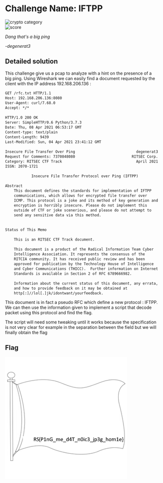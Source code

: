 # Challenge Name: IFTPP


![crypto category](https://img.shields.io/badge/Category-Forensics-yellow.svg)   
![score](https://img.shields.io/badge/Score-500-blue.svg)



*Dang that's a big ping*

*-degenerat3*



## Detailed solution

This challenge give us a pcap to analyze with a hint on the presence of a big ping. Using Wireshark we can easily find a document requested by the client with the IP address 192.168.206.136 :

```
GET /rfc.txt HTTP/1.1
Host: 192.168.206.136:8080
User-Agent: curl/7.68.0
Accept: */*

HTTP/1.0 200 OK
Server: SimpleHTTP/0.6 Python/3.7.3
Date: Thu, 08 Apr 2021 06:53:17 GMT
Content-type: text/plain
Content-Length: 9439
Last-Modified: Sun, 04 Apr 2021 23:41:12 GMT

Insecure File Transfer Over Ping                            degenerat3
Request for Comments: 7370848080                          RITSEC Corp.
Category: RITSEC CTF Track                                  April 2021
ISSN: 2070-1721

            Insecure File Transfer Protocol over Ping (IFTPP)
                
Abstract
    This document defines the standards for implementation of IFTPP
    communications, which allows for encrypted file transfer over 
    ICMP. This protocol is a joke and its method of key generation and    
    encryption is horribly insecure. Please do not implement this 
    outside of CTF or joke scenerious, and please do not attempt to 
    send any sensitive data via this method.
    

Status of This Memo
    
    This is an RITSEC CTF Track document.
    
    This document is a product of the Radical Information Team Cyber 
    Intelligence Association. It represents the consensus of the 
    RITCIA community. It has received public review and has been 
    approved for publication by the Technology House of Intelligence 
    and Cyber Communications (THICC).  Further information on Internet 
    Standards is available in Section 2 of RFC 6789666982.

    Information about the current status of this document, any errata,
    and how to provide feedback on it may be obtained at 
    http[:]//lol[.]jk/idontwant/yourfeedback. 
```

This document is in fact a pseudo RFC which define a new protocol : IFTPP. We can then use the information given to implement a script that decode packet using this protocol and find the flag.

The script will need some tweaking until it works because the specification is not very clear for example in the separation between the field but we will finally obtain the flag

## Flag

![flag](./flag.jpg)